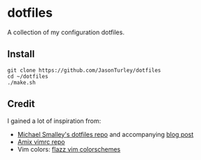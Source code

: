 # dotfiles

A collection of my configuration dotfiles.

## Install

```
git clone https://github.com/JasonTurley/dotfiles
cd ~/dotfiles
./make.sh
```

## Credit

I gained a lot of inspiration from:
- [Michael Smalley's dotfiles repo](https://github.com/michaeljsmalley/dotfiles)
  and accompanying [blog post](http://blog.smalleycreative.com/tutorials/using-git-and-github-to-manage-your-dotfiles/)
- [Amix vimrc repo](https://github.com/amix/vimrc)
- Vim colors: [flazz vim colorschemes](https://github.com/flazz/vim-colorschemes)
